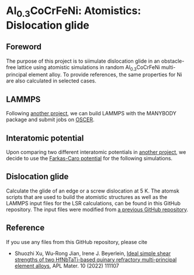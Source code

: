 # Al<sub>0.3</sub>CoCrFeNi: Atomistics: Dislocation glide

## Foreword

The purpose of this project is to siimulate dislocation glide in an obstacle-free lattice using atomistic simulations in random Al<sub>0.3</sub>CoCrFeNi multi-principal element alloy. To provide references, the same properties for Ni are also calculated in selected cases.

## LAMMPS

Following [another project](https://github.com/shuozhixu/Modelling_2024), we can build LAMMPS with the MANYBODY package and submit jobs on [OSCER](http://www.ou.edu/oscer.html).

## Interatomic potential

Upon comparing two different interatomic potentials in [another project](https://github.com/shuozhixu/HEAM_2025), we decide to use the [Farkas-Caro potential](https://doi.org/10.1557/jmr.2020.294) for the following simulations.

## Dislocation glide

Calculate the glide of an edge or a screw dislocation at 5 K. The atomsk scripts that are used to build the atomistic structures as well as the LAMMPS input files for the LSR calculations, can be found in this GitHub repository. The input files were modified from  [a previous GitHub repository](https://github.com/wrj2018/MSMSE_2020).

## Reference

If you use any files from this GitHub repository, please cite

- Shuozhi Xu, Wu-Rong Jian, Irene J. Beyerlein, [Ideal simple shear strengths of two HfNbTaTi-based quinary refractory multi-principal element alloys](http://dx.doi.org/10.1063/5.0116898), APL Mater. 10 (2022) 111107